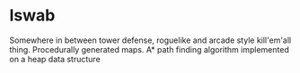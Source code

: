 # Iswab
Somewhere in between tower defense, roguelike and arcade style kill'em'all thing. Procedurally generated maps. A* path finding algorithm implemented on a heap data structure
